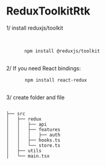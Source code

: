 # ReduxToolkitRtk

1/ install reduxjs/toolkit

<pre> <code></code></pre>

  
  <pre>
    <code>  npm install @reduxjs/toolkit</code>
  </pre>

2/ If you need React bindings:

  <pre>
     <code> npm install react-redux</code>
  </pre>

  3/ create folder and file

<pre><code>
├── src
│   ├── redux
│   │   ├── api
│   │   ├── features
│   │   │   ├── auth
│   │   ├── hooks.ts
│   │   └── store.ts
│   ├── utils
│   └── main.tsx


</code></pre>

